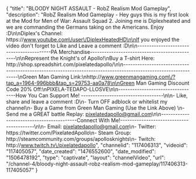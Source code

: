 {
    "title": "BLOODY NIGHT ASSAULT - RobZ Realism Mod Gameplay",
    "description": "RobZ Realism Mod Gameplay - Hey guys this is my first look at the Mod for Men of War: Assault Squad 2.  Joining me is Diplexheated and we are commanding the Germans taking on the Americans.  Enjoy :D\n\nDiplex's Channel: https:\/\/www.youtube.com\/user\/DiplexHeatedHD\n\nIf you enjoyed the video don't forget to Like and Leave a comment :D\n\n-----------------------------------------PA Merchandise----------------------------------------------\n\nRepresent the Knight's of Apollo!\nBuy a T-shirt Here: http:\/\/shop.spreadshirt.com\/pixelatedapollo\/\n\n---------------------------------------------------------------------------------------------------------------\nGreen Man Gaming Link:\nhttp:\/\/www.greenmangaming.com\/?tap_a=1964-996bbb&tap_s=29753-aa0a78\n\nGreen Man Gaming Discount Code 20% Off:\nPIXELA-TEDAPO-LLOSVE\n\n----------------------------------How You Can Support Me! -----------------------------------\n\n- Like, share and leave a comment :D\n- Turn OFF adblock or whitelist my channel\n- Buy a Game from Green Man Gaming (Use the Link Above) \n- Send me a GREAT battle Replay: pixelatedapollo@gmail.com\n\n------------------------------------------Connect With Me!-----------------------------------------\n\n- Email: pixelatedapollo@gmail.com\n- Twitter: https:\/\/twitter.com\/PixelatedApollo\n- Steam Group:  http:\/\/steamcommunity.com\/groups\/apollosknights\n- Twitch: http:\/\/www.twitch.tv\/pixelatedapollo",
    "channelid": "117406313",
    "videoid": "117405057",
    "date_created": "1476552600",
    "date_modified": "1506478192",
    "type": "captivate",
    "layout": "channelVideo",
    "url": "\/channel-4\/bloody-night-assault-robz-realism-mod-gameplay\/117406313-117405057"
}